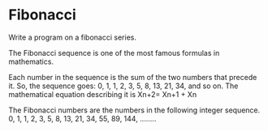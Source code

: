 # Fibonacci
Write a program on a fibonacci series.

The Fibonacci sequence is one of the most famous formulas in mathematics.

Each number in the sequence is the sum of the two numbers that precede it.
So, the sequence goes: 0, 1, 1, 2, 3, 5, 8, 13, 21, 34, and so on.
The mathematical equation describing it is Xn+2= Xn+1 + Xn

The Fibonacci numbers are the numbers in the following integer sequence.
0, 1, 1, 2, 3, 5, 8, 13, 21, 34, 55, 89, 144, ……..
